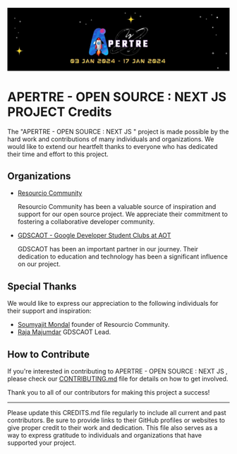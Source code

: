 ![logo](./assets/logo.jpg)

# APERTRE - OPEN SOURCE : NEXT JS PROJECT Credits

The "APERTRE - OPEN SOURCE : NEXT JS " project is made possible by the hard work and contributions of many individuals and organizations. We would like to extend our heartfelt thanks to everyone who has dedicated their time and effort to this project.

## Organizations

- [Resourcio Community](https://github.com/Resourcio-Community)
  
   Resourcio Community has been a valuable source of inspiration and support for our open source project. We appreciate their commitment to fostering a collaborative developer community.

- [GDSCAOT - Google Developer Student Clubs at AOT](https://github.com/gdscaot)
  
   GDSCAOT has been an important partner in our journey. Their dedication to education and technology has been a significant influence on our project.

## Special Thanks

We would like to express our appreciation to the following individuals for their support and inspiration:

- [Soumyajit Mondal](https://github.com/Soumyajit2825) founder of Resourcio Community.
- [Raja Majumdar](https://github.com/r3yc0n1c) GDSCAOT Lead.

## How to Contribute

If you're interested in contributing to APERTRE - OPEN SOURCE : NEXT JS , please check our [CONTRIBUTING.md](./CONTRIBUTING.md) file for details on how to get involved.

Thank you to all of our contributors for making this project a success!

---

Please update this CREDITS.md file regularly to include all current and past contributors. Be sure to provide links to their GitHub profiles or websites to give proper credit to their work and dedication. This file also serves as a way to express gratitude to individuals and organizations that have supported your project.
